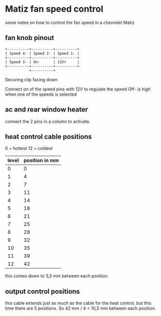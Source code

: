 # Matiz fan speed control
some notes on how to control the fan speed in a chevrolet Matiz

## fan knob pinout
```
+----------+----------+----------+
| Speed 4- | Speed 2- | Speed 1- |
+----------+----------+----------+
| Speed 3- | On-      | 12V+     |
+----------+----------+----------+
           +----------+
```
Securing clip facing down

Connect on of the speed pins with 12V to regulate the speed
Off- is high when one of the speeds is selected

## ac and rear window heater
connect the 2 pins in a column to activate.

## heat control cable positions
0 = hottest
12 = coldest

level | position in mm
----- | --------
0 | 0
1 | 4
2 | 7
3 | 11
4 | 14
5 | 18
6 | 21
7 | 25
8 | 28
9 | 32
10 | 35
11 | 39
12 | 42

this comes down to 3,5 mm between each position.

## output control positions
this cable extends just as much as the cable for the heat control, but this time there are 5 positions.
So 42 mm / 4 = 10,5 mm between each position.